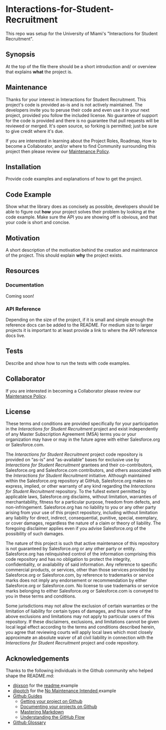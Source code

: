 # Interactions-for-Student-Recruitment
This repo was setup for the University of Miami's "Interactions for Student Recruitment".

## Synopsis
At the top of the file there should be a short introduction and/ or overview that explains **what** the project is. 

## Maintenance

Thanks for your interest in Interactions for Student Recruitment. This project's code is provided as-is and is not actively maintained. The developers invite you to peruse their code and even use it in your next project, provided you follow the included license. No guarantee of support for the code is provided and there is no guarantee that pull requests will be reviewed or merged. It's open source, so forking is permitted; just be sure to give credit where it's due.

If you are interested in learning about the Project Roles, Roadmap, How to become a Collaborator, and/or where to find Community surrounding this project then please review our <a href="https://github.com/SalesforceFoundation/Interactions-for-Student-Recruitment/blob/master/Maintenance-Policy.md">Maintenance Policy</a>.

## Installation

Provide code examples and explanations of how to get the project.

## Code Example

Show what the library does as concisely as possible, developers should be able to figure out **how** your project solves their problem by looking at the code example. Make sure the API you are showing off is obvious, and that your code is short and concise.

## Motivation

A short description of the motivation behind the creation and maintenance of the project. This should explain **why** the project exists.

## Resources

### Documentation

Coming soon!

### API Reference

Depending on the size of the project, if it is small and simple enough the reference docs can be added to the README. For medium size to larger projects it is important to at least provide a link to where the API reference docs live.

## Tests

Describe and show how to run the tests with code examples.

## Collaborator

If you are interested in becoming a Collaborator please review our <a href="https://github.com/SalesforceFoundation/Interactions-for-Student-Recruitment/blob/master/Maintenance-Policy.md">Maintenance Policy</a>.

## License

These terms and conditions are provided specifically for your participation in the *Interactions for Student Recruitment* project and exist independently of any Master Subscription Agreement (MSA) terms you or your organization may have or may in the future agree with either Salesforce.org or Salesforce.com.

The *Interactions for Student Recruitment* project code repository is provided on “as-is” and “as-available” bases for exclusive use by *Interactions for Student Recruitment* grantees and their co-contributors, Salesforce.org and Salesforce.com contributors, and others associated with the *Interactions for Student Recruitment* initiative. Although maintained within the Salesforce.org repository at GitHub, Salesforce.org makes no express, implied, or other warranty of any kind regarding the *Interactions for Student Recruitment* repository. To the fullest extent permitted by applicable laws, Salesforce.org disclaims, without limitation, warranties of merchantability, fitness for a particular purpose, freedom from defects, and non-infringement. Salesforce.org has no liability to you or any other party arising from your use of this project repository, including without limitation any liability for direct, indirect, consequential, punitive, special, exemplary, or cover damages, regardless the nature of a claim or theory of liability. The foregoing disclaimer applies even if you advise Salesforce.org of the possibility of such damages.

The nature of this project is such that active maintenance of this repository is not guaranteed by Salesforce.org or any other party or entity. Salesforce.org has relinquished control of the information comprising this code repository and has no obligation to protect the integrity, confidentiality, or availability of said information. Any reference to specific commercial products, or services, other than those services provided by Salesforce.org or Salesforce.com, by reference to trademarks or service marks does not imply any endorsement or recommendation by either Salesforce.org or Salesforce.com. No license to use trademarks or service marks belonging to either Salesforce.org or Salesforce.com is conveyed to you in these terms and conditions.

Some jurisdictions may not allow the exclusion of certain warranties or the limitation of liability for certain types of damages, and thus some of the above exclusions and limitations may not apply to particular users of this repository. If these disclaimers, exclusions, and limitations cannot be given local legal effect according to the terms and conditions described herein, you agree that reviewing courts will apply local laws which most closely approximate an absolute waiver of all civil liability in connection with the *Interactions for Student Recruitment* project and code repository.

## Acknowledgements

Thanks to the following individuals in the Github community who helped shape the README.md:

* <a href="https://gist.github.com/jxson" target="_blank">@jxson</a> for the <a href="https://gist.github.com/jxson/1784669" target="_blank"> readme </a> example
* <a href="https://github.com/potch" target="_blank">@potch</a> for the <a href="https://github.com/potch/unmaintained.tech"> No Maintenance Intended </a> example
* <a href="https://guides.github.com/" target="_blank">Github Guides</a>
    * <a href="https://guides.github.com/introduction/getting-your-project-on-github/" target="_blank">Getting your project on Github</a>
    * <a href="https://guides.github.com/features/wikis/#creating-a-readme" target="_blank">Documenting your projects on Github</a>
    * <a href="https://guides.github.com/features/mastering-markdown/" target="_blank">Mastering Markdown</a>
    * <a href="https://guides.github.com/introduction/flow/" target="_blank">Understanding the GitHub Flow</a>
* <a href="https://help.github.com/articles/github-glossary/" target="_blank">Github Glossary</a>
